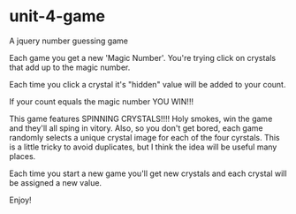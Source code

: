 # unit-4-game
A jquery number guessing game

Each game you get a new 'Magic Number'.  You're trying click on crystals that add up to the magic number. 

Each time you click a crystal it's "hidden" value will be added to your count. 

If your count equals the magic number YOU WIN!!!

This game features SPINNING CRYSTALS!!!!  Holy smokes, win the game and they'll all sping in vitory.
Also, so you don't get bored, each game randomly selects a unique crystal image for each of the four cyrstals. 
This is a little tricky to avoid duplicates, but I think the idea will be useful many places. 

Each time you start a new game you'll get new crystals and each crystal will be assigned a new value. 

Enjoy!